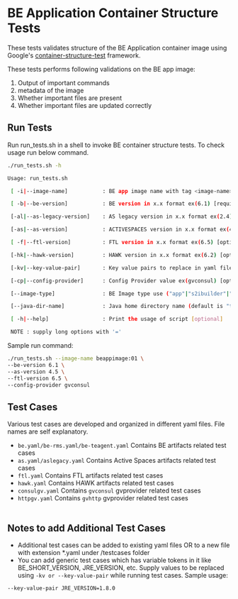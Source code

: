 # BE Application Container Structure Tests
These tests validates structure of the BE Application container image using Google's [container-structure-test](https://github.com/GoogleContainerTools/container-structure-test) framework.

These tests performs following validations on the BE app image:
1. Output of important commands
2. metadata of the image
3. Whether important files are present
4. Whether important files are updated correctly

## Run Tests
Run run_tests.sh in a shell to invoke BE container structure tests. To check usage run below command.
```sh
./run_tests.sh -h

Usage: run_tests.sh

 [ -i|--image-name]           : BE app image name with tag <image-name>:<tag> ex(be6:v1) [required]

 [ -b|--be-version]           : BE version in x.x format ex(6.1) [required]

 [-al|--as-legacy-version]    : AS legacy version in x.x format ex(2.4) [optional]

 [-as|--as-version]           : ACTIVESPACES version in x.x format ex(4.5) [optional]

 [ -f|--ftl-version]          : FTL version in x.x format ex(6.5) [optional]

 [-hk|--hawk-version]         : HAWK version in x.x format ex(6.2) [optional]

 [-kv|--key-value-pair]       : Key value pairs to replace in yaml files ex(JRE_VERSION=11) can be multiple [optional]

 [-cp|--config-provider]      : Config Provider value ex(gvconsul) [optional]

 [--image-type]               : BE Image type use ("app"|"s2ibuilder"|"rms"|"teagent") (default is "app") [optional]

 [--java-dir-name]            : Java home directory name (default is "tibcojre64") [optional]

 [ -h|--help]                 : Print the usage of script [optional]

 NOTE : supply long options with '='
```
Sample run command:
```sh
./run_tests.sh --image-name beappimage:01 \
--be-version 6.1 \
--as-version 4.5 \
--ftl-version 6.5 \
--config-provider gvconsul
```

## Test Cases
Various test cases are developed and organized in different yaml files. File names are self explanatory.
* `be.yaml/be-rms.yaml/be-teagent.yaml` Contains BE artifacts related test cases
* `as.yaml/aslegacy.yaml` Contains Active Spaces artifacts related test cases
* `ftl.yaml` Contains FTL artifacts related test cases
* `hawk.yaml` Contains HAWK artifacts related test cases
* `consulgv.yaml` Contains `gvconsul` gvprovider related test cases
* `httpgv.yaml` Contains `gvhttp` gvprovider related test cases
<br><br>

## Notes to add Additional Test Cases

* Additional test cases can be added to existing yaml files OR to a new file with extension *.yaml under /testcases folder
* You can add generic test cases which has variable tokens in it like BE_SHORT_VERSION, JRE_VERSION, etc. Supply values to be replaced using `-kv or --key-value-pair` while running test cases.
Sample usage:
```sh
--key-value-pair JRE_VERSION=1.8.0
```
